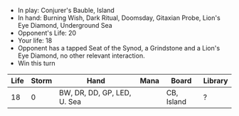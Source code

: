 - In play: Conjurer's Bauble, Island
- In hand: Burning Wish, Dark Ritual, Doomsday, Gitaxian Probe, Lion's Eye
  Diamond, Underground Sea
- Opponent's Life: 20
- Your life: 18
- Opponent has a tapped Seat of the Synod, a Grindstone and a Lion's Eye
  Diamond, no other relevant interaction.
- Win this turn

| Life | Storm | Hand                        | Mana | Board      | Library |
| ---- | ----- | --------------------------- | ---- | ---------- | ------- |
| 18   | 0     | BW, DR, DD, GP, LED, U. Sea |      | CB, Island | ?       |
